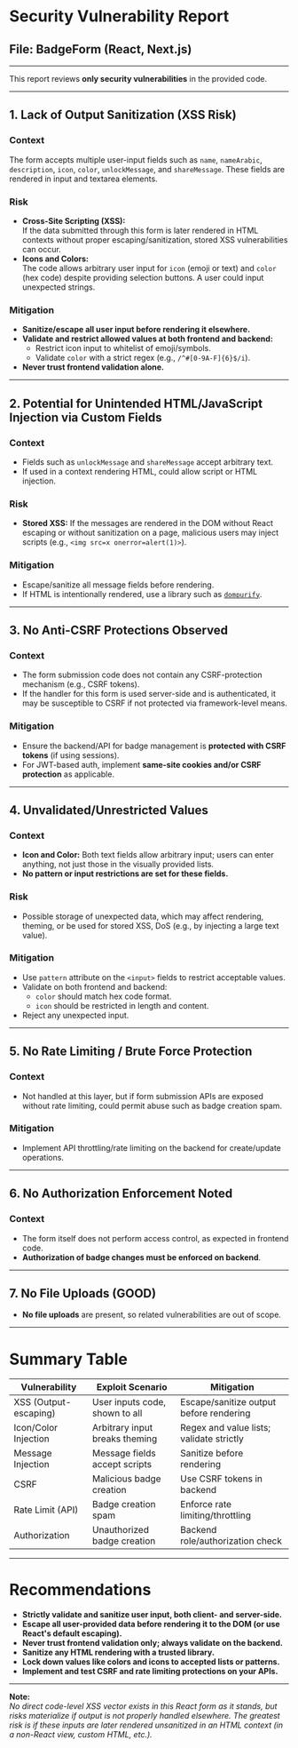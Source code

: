 # Security Vulnerability Report

## File: BadgeForm (React, Next.js)

---

This report reviews **only security vulnerabilities** in the provided code.

---

## 1. **Lack of Output Sanitization (XSS Risk)**

### Context

The form accepts multiple user-input fields such as `name`, `nameArabic`, `description`, `icon`, `color`, `unlockMessage`, and `shareMessage`. These fields are rendered in input and textarea elements.

### Risk

- **Cross-Site Scripting (XSS):**  
  If the data submitted through this form is later rendered in HTML contexts without proper escaping/sanitization, stored XSS vulnerabilities can occur.
- **Icons and Colors:**  
  The code allows arbitrary user input for `icon` (emoji or text) and `color` (hex code) despite providing selection buttons. A user could input unexpected strings.

### Mitigation

- **Sanitize/escape all user input before rendering it elsewhere.**
- **Validate and restrict allowed values at both frontend and backend:**
  - Restrict icon input to whitelist of emoji/symbols.
  - Validate `color` with a strict regex (e.g., `/^#[0-9A-F]{6}$/i`).
- **Never trust frontend validation alone.**

---

## 2. **Potential for Unintended HTML/JavaScript Injection via Custom Fields**

### Context

- Fields such as `unlockMessage` and `shareMessage` accept arbitrary text.
- If used in a context rendering HTML, could allow script or HTML injection.

### Risk

- **Stored XSS:** If the messages are rendered in the DOM without React escaping or without sanitization on a page, malicious users may inject scripts (e.g., `<img src=x onerror=alert(1)>`).

### Mitigation

- Escape/sanitize all message fields before rendering.
- If HTML is intentionally rendered, use a library such as [`dompurify`](https://github.com/cure53/DOMPurify).

---

## 3. **No Anti-CSRF Protections Observed**

### Context

- The form submission code does not contain any CSRF-protection mechanism (e.g., CSRF tokens).
- If the handler for this form is used server-side and is authenticated, it may be susceptible to CSRF if not protected via framework-level means.

### Mitigation

- Ensure the backend/API for badge management is **protected with CSRF tokens** (if using sessions).
- For JWT-based auth, implement **same-site cookies and/or CSRF protection** as applicable.

---

## 4. **Unvalidated/Unrestricted Values**

### Context

- **Icon and Color:** Both text fields allow arbitrary input; users can enter anything, not just those in the visually provided lists.
- **No pattern or input restrictions are set for these fields.**

### Risk

- Possible storage of unexpected data, which may affect rendering, theming, or be used for stored XSS, DoS (e.g., by injecting a large text value).

### Mitigation

- Use `pattern` attribute on the `<input>` fields to restrict acceptable values.
- Validate on both frontend and backend:
  - `color` should match hex code format.
  - `icon` should be restricted in length and content.
- Reject any unexpected input.

---

## 5. **No Rate Limiting / Brute Force Protection**

### Context

- Not handled at this layer, but if form submission APIs are exposed without rate limiting, could permit abuse such as badge creation spam.

### Mitigation

- Implement API throttling/rate limiting on the backend for create/update operations.

---

## 6. **No Authorization Enforcement Noted**

### Context

- The form itself does not perform access control, as expected in frontend code.
- **Authorization of badge changes must be enforced on backend**.

---

## 7. **No File Uploads (GOOD)**

- **No file uploads** are present, so related vulnerabilities are out of scope.

---

# Summary Table

| Vulnerability         | Exploit Scenario               | Mitigation                               |
| --------------------- | ------------------------------ | ---------------------------------------- |
| XSS (Output-escaping) | User inputs code, shown to all | Escape/sanitize output before rendering  |
| Icon/Color Injection  | Arbitrary input breaks theming | Regex and value lists; validate strictly |
| Message Injection     | Message fields accept scripts  | Sanitize before rendering                |
| CSRF                  | Malicious badge creation       | Use CSRF tokens in backend               |
| Rate Limit (API)      | Badge creation spam            | Enforce rate limiting/throttling         |
| Authorization         | Unauthorized badge creation    | Backend role/authorization check         |

---

# Recommendations

- **Strictly validate and sanitize user input, both client- and server-side.**
- **Escape all user-provided data before rendering it to the DOM (or use React's default escaping).**
- **Never trust frontend validation only; always validate on the backend.**
- **Sanitize any HTML rendering with a trusted library.**
- **Lock down values like colors and icons to accepted lists or patterns.**
- **Implement and test CSRF and rate limiting protections on your APIs.**

---

**Note:**  
_No direct code-level XSS vector exists in this React form as it stands, but risks materialize if output is not properly handled elsewhere. The greatest risk is if these inputs are later rendered unsanitized in an HTML context (in a non-React view, custom HTML, etc.)._
